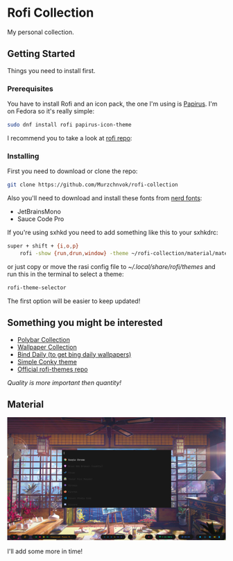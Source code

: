 # Rofi Collection

My personal collection.

## Getting Started

Things you need to install first.

### Prerequisites

You have to install Rofi and an icon pack, the one I'm using is [Papirus](https://github.com/PapirusDevelopmentTeam/papirus-icon-theme). I'm on Fedora so it's really simple:

```bash
sudo dnf install rofi papirus-icon-theme
```

I recommend you to take a look at [rofi repo](https://github.com/davatorium/rofi):

### Installing

First you need to download or clone the repo:

```bash
git clone https://github.com/Murzchnvok/rofi-collection
```

Also you'll need to download and install these fonts from [nerd fonts](https://www.nerdfonts.com/font-downloads):

* JetBrainsMono
* Sauce Code Pro

If you're using sxhkd you need to add something like this to your sxhkdrc:

```bash
super + shift + {i,o,p}
    rofi -show {run,drun,window} -theme ~/rofi-collection/material/material.rasi
```

or just copy or move the rasi config file to *~/.local/share/rofi/themes* and run this in the terminal to select a theme:

```bash
rofi-theme-selector
```

The first option will be easier to keep updated!

## Something you might be interested

* [Polybar Collection](https://github.com/Murzchnvok/polybar-collection)
* [Wallpaper Collection](https://drive.google.com/drive/folders/1o1qjRgkJtnF_8uGB1z6MRsQUjWinHUsw?usp=sharing)
* [Bind Daily (to get bing daily wallpapers)](https://github.com/Murzchnvok/bing-daily)
* [Simple Conky theme](https://github.com/Murzchnvok/simple-conky)
* [Official rofi-themes repo](https://github.com/davatorium/rofi-themes)

*Quality is more important then quantity!*

## Material

![rofi](screenshots/material/rofi.png)

I'll add some more in time!
